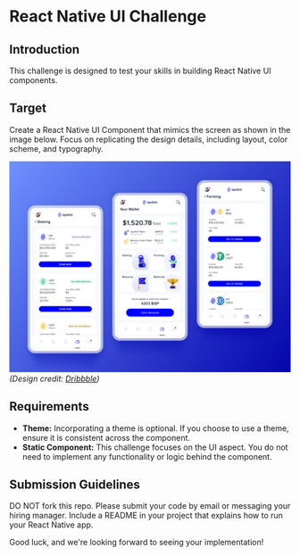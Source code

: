 # React Native UI Challenge

## Introduction

This challenge is designed to test your skills in building React Native UI components.

## Target

Create a React Native UI Component that mimics the screen as shown in the image below. Focus on replicating the design details, including layout, color scheme, and typography.

![image](./image.png) *(Design credit: [Dribbble](https://dribbble.com/shots/20172721-Mobile-Wallet-Ispolink-Job-Platform-Mobile-UI-Design))*

## Requirements

- **Theme:** Incorporating a theme is optional. If you choose to use a theme, ensure it is consistent across the component.
- **Static Component:** This challenge focuses on the UI aspect. You do not need to implement any functionality or logic behind the component.

## Submission Guidelines

DO NOT fork this repo. Please submit your code by email or messaging your hiring manager. Include a README in your project that explains how to run your React Native app. 

Good luck, and we're looking forward to seeing your implementation!
